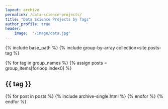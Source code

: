 ```yaml
---
layout: archive
permalink: /data-science-projects/
title: "Data Science Projects by Tags"
author_profile: true
header:
	image:  "/image/data.jpg"
---
```


{% include base_path %}
{% include group-by-array collection=site.posts-tag %}

{% for tag in group_names %}
  {% assign posts = group_items[forloop.index0] %}
  <h2 id="{{ tag | slugify }}" class="archive__subtitle">{{ tag }}</h2>
  {% for post in posts %}
    {% include archive-single.html %}
  {% endfor %}
{% endfor %}
	